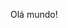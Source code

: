 <!DOCTYPE html>
<html lang="pt-br">
  <head>
    <meta charset="UTF-8">
    <title>PHenriSs DEV</title>
  </head>
  <body>
    <p>Olá mundo!</p>
  </body>
  <footer>
  </footer>
</html>
